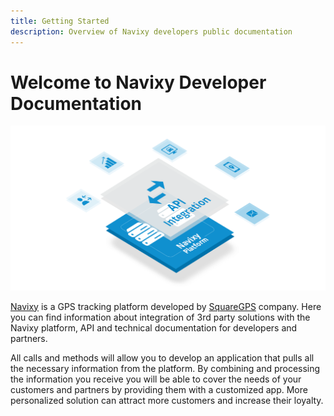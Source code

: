 ```yaml
---
title: Getting Started
description: Overview of Navixy developers public documentation
---
```


<!-- drop the spaces between { { and } } -->
<!-- Get involved: [github]({ { config.repo_url } }) -->
<!-- { { macros_info() } } -->

# Welcome to Navixy Developer Documentation

![Navixy](./assets/navixy-api.png)

[Navixy][1] is a GPS tracking platform developed by [SquareGPS][2] company. 
Here you can find information about integration of 3rd party solutions with the Navixy platform,
API and technical documentation for developers and partners.

  [1]: https://www.navixy.com/
  [2]: https://squaregps.com/

All calls and methods will allow you to develop an application that pulls all the necessary information from the platform.
By combining and processing the information you receive you will be able to cover the needs of your customers and partners 
by providing them with a customized app. More personalized solution can attract more customers and increase their loyalty.
